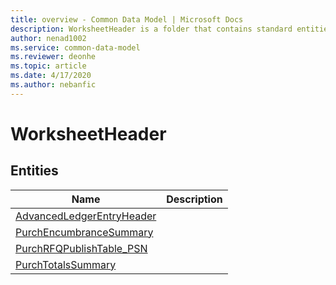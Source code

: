 ```yaml
---
title: overview - Common Data Model | Microsoft Docs
description: WorksheetHeader is a folder that contains standard entities related to the Common Data Model.
author: nenad1002
ms.service: common-data-model
ms.reviewer: deonhe
ms.topic: article
ms.date: 4/17/2020
ms.author: nebanfic
---
```


# WorksheetHeader


## Entities

|Name|Description|
|---|---|
|[AdvancedLedgerEntryHeader](AdvancedLedgerEntryHeader.md)||
|[PurchEncumbranceSummary](PurchEncumbranceSummary.md)||
|[PurchRFQPublishTable_PSN](PurchRFQPublishTable_PSN.md)||
|[PurchTotalsSummary](PurchTotalsSummary.md)||
